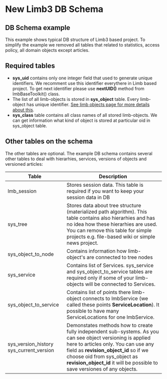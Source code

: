 # New Limb3 DB Schema
## DB Schema example
This example shows typical DB structure of Limb3 based project. To simplify the example we removed all tables that related to statistics, access policy, all domain objects except articles.

## Required tables

* **sys_uid** contains only one integer field that used to generate unique identifiers. We recomment use this identifier everythere in Limb based project. To get next identifier please use **nextUID()** method from lmbBaseToolkit() class.
* The list of all limb-objects is stored in **sys_object** table. Every limb-object has unique identifier. [See limb objects page for more details about this](./objects.md).
* **sys_class** table contains all class names of all stored limb-objects. We can get information what kind of object is stored at particular oid in sys_object table.

## Other tables on the schema
The other tables are optional. The example DB schema contains several other tables to deal with hierarhies, services, versions of objects and versioned articles:

Table | Description
------|------------
lmb_session	| Stores session data. This table is required if you want to keep your session data in DB
sys_tree | Stores data about tree structure (materialized path algorithm). This table contains also hierarhies and has no idea how these hierarhies are used. You can remove this table for simple projects e.g. file-based wiki or simple news project.
sys_object_to_node | Contains information how limb-object's are connected to tree nodes
sys_service	| Contains list of Services. sys_service and sys_object_to_service tables are required only if some of your limb-objects will be connected to Services.
sys_object_to_service	| Contains list of points there limb-object connects to lmbService (we called these points **ServiceLocation**). It possible to have many ServiceLocations for one lmbService.
sys_version_history sys_current_version	| Demonstates methods how to create fully independent sub-systems. As you can see object versioning is applied here to articles only. You can use any field as **revision_object_id** so if we choose oid from sys_object as **revision_object_id** it will be possible to save versiones of any objects.

